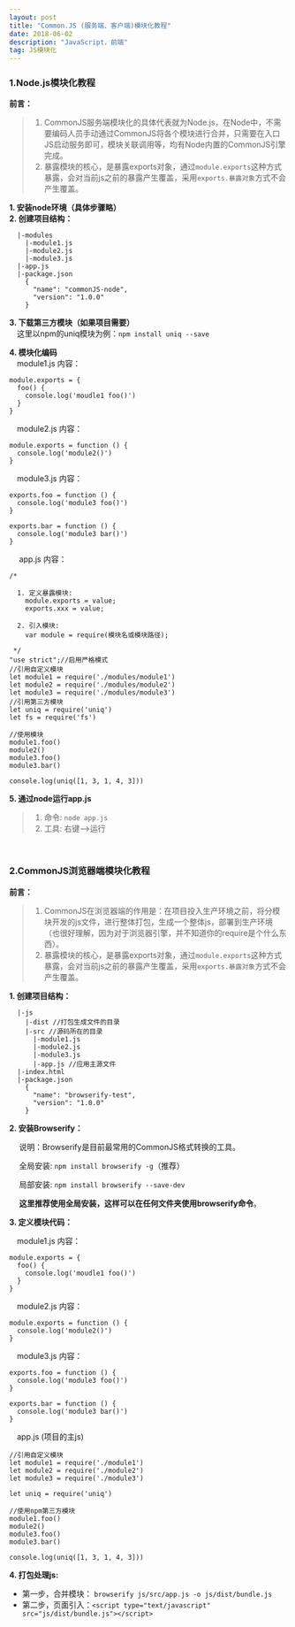 ```yaml
---
layout: post
title: "Common.JS (服务端、客户端)模块化教程"
date: 2018-06-02
description: "JavaScript，前端"
tag: JS模块化 
--- 
```


### **1.Node.js模块化教程**
**前言：**

> 1. CommonJS服务端模块化的具体代表就为Node.js，在Node中，不需要编码人员手动通过CommonJS将各个模块进行合并，只需要在入口JS启动服务即可，模块关联调用等，均有Node内置的CommonJS引擎完成。<br>
> 2. 暴露模块的核心，是暴露exports对象，通过```module.exports```这种方式暴露，会对当前js之前的暴露产生覆盖，采用```exports.暴露对象```方式不会产生覆盖。

**1. 安装node环境（具体步骤略）**	<br>
**2. 创建项目结构：**	<br>

	  |-modules
	    |-module1.js
	    |-module2.js
	    |-module3.js
	  |-app.js
	  |-package.json
	    {
	      "name": "commonJS-node",
	      "version": "1.0.0"
	    }

**3. 下载第三方模块（如果项目需要）**<br>
&emsp;这里以npm的uniq模块为例：```npm install uniq --save```<br>

**4. 模块化编码**<br>
&emsp;module1.js 内容：
	
    module.exports = {
      foo() {
        console.log('moudle1 foo()')
      }
    }

    
&emsp;module2.js 内容：
    
    module.exports = function () {
      console.log('module2()')
    }
    
&emsp;module3.js 内容：
    
    exports.foo = function () {
      console.log('module3 foo()')
    }
    
    exports.bar = function () {
      console.log('module3 bar()')
    }
    
&emsp; app.js 内容：
    
    /*
    
      1. 定义暴露模块:
        module.exports = value;
        exports.xxx = value;
        
      2. 引入模块:
        var module = require(模块名或模块路径);
        
     */
    "use strict";//启用严格模式
    //引用自定义模块
    let module1 = require('./modules/module1')
    let module2 = require('./modules/module2')
    let module3 = require('./modules/module3')
    //引用第三方模块
    let uniq = require('uniq')
    let fs = require('fs')
    
    //使用模块
    module1.foo()
    module2()
    module3.foo()
    module3.bar()
    
    console.log(uniq([1, 3, 1, 4, 3]))
        
**5. 通过node运行app.js**
  
> 1. 命令: ```node app.js```	
> 2. 工具: 右键-->运行

<br>

### **2.CommonJS浏览器端模块化教程**
**前言：**

> 1. CommonJS在浏览器端的作用是：在项目投入生产环境之前，将分模块开发的js文件，进行整体打包，生成一个整体js，部署到生产环境（也很好理解，因为对于浏览器引擎，并不知道你的require是个什么东西）。<br>
> 2. 暴露模块的核心，是暴露exports对象，通过```module.exports```这种方式暴露，会对当前js之前的暴露产生覆盖，采用```exports.暴露对象```方式不会产生覆盖。

**1. 创建项目结构：**
  
	  |-js
	    |-dist //打包生成文件的目录
	    |-src //源码所在的目录
	      |-module1.js
	      |-module2.js
	      |-module3.js
	      |-app.js //应用主源文件
	  |-index.html
	  |-package.json
	    {
	      "name": "browserify-test",
	      "version": "1.0.0"
	    }
  
**2. 安装Browserify：**

&emsp; 说明：Browserify是目前最常用的CommonJS格式转换的工具。

&emsp; 全局安装: ```npm install browserify -g```（推荐）

&emsp; 局部安装: ```npm install browserify --save-dev```

&emsp; **这里推荐使用全局安装，这样可以在任何文件夹使用browserify命令**。

**3. 定义模块代码：**

&emsp;module1.js 内容：
    
    module.exports = {
      foo() {
        console.log('moudle1 foo()')
      }
    }
    
&emsp;module2.js 内容：
    
    module.exports = function () {
      console.log('module2()')
    }
    
&emsp;module3.js 内容：
    
    exports.foo = function () {
      console.log('module3 foo()')
    }
    
    exports.bar = function () {
      console.log('module3 bar()')
    }
    
&emsp;app.js (项目的主js)
    
    //引用自定义模块
    let module1 = require('./module1')
    let module2 = require('./module2')
    let module3 = require('./module3')
    
    let uniq = require('uniq')
    
    //使用npm第三方模块
    module1.foo()
    module2()
    module3.foo()
    module3.bar()
    
    console.log(uniq([1, 3, 1, 4, 3]))
    
**4. 打包处理js:**

* 第一步，合并模块： ```browserify js/src/app.js -o js/dist/bundle.js ```
* 第二步，页面引入：```<script type="text/javascript" src="js/dist/bundle.js"></script> ```
